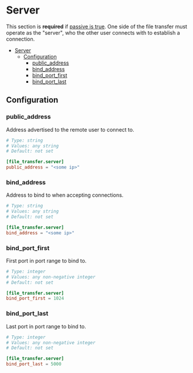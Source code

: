 # Server

This section is **required** if [passive is true](./README.md#passive). One side of the file transfer must
operate as the "server", who the other user connects with to establish a connection.

- [Server](#server)
  - [Configuration](#configuration)
    - [public\_address](#public_address)
    - [bind\_address](#bind_address)
    - [bind\_port\_first](#bind_port_first)
    - [bind\_port\_last](#bind_port_last)

## Configuration

### public_address

Address advertised to the remote user to connect to.

```toml
# Type: string
# Values: any string
# Default: not set

[file_transfer.server]
public_address = "<some ip>"
```

### bind_address

Address to bind to when accepting connections.

```toml
# Type: string
# Values: any string
# Default: not set

[file_transfer.server]
bind_address = "<some ip>"
```

### bind_port_first

First port in port range to bind to.

```toml
# Type: integer
# Values: any non-negative integer
# Default: not set

[file_transfer.server]
bind_port_first = 1024
```

### bind_port_last

Last port in port range to bind to.

```toml
# Type: integer
# Values: any non-negative integer
# Default: not set

[file_transfer.server]
bind_port_last = 5000
```
